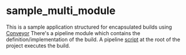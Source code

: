 # sample_multi_module

This is a sample application structured for encapsulated builds using [Conveyor](https://github.com/Davetron/conveyor)
There's a pipeline module which contains the definition/implementation of the build.
A pipeline [script](https://github.com/Davetron/sample_multi_module/blob/main/pipeline.sh) at the root of the project executes the build.
